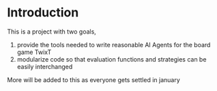 # Introduction #
This is a project with two goals,

1) provide the tools needed to write reasonable AI Agents for the board game TwixT
2) modularize code so that evaluation functions and strategies can be easily interchanged

More will be added to this as everyone gets settled in january